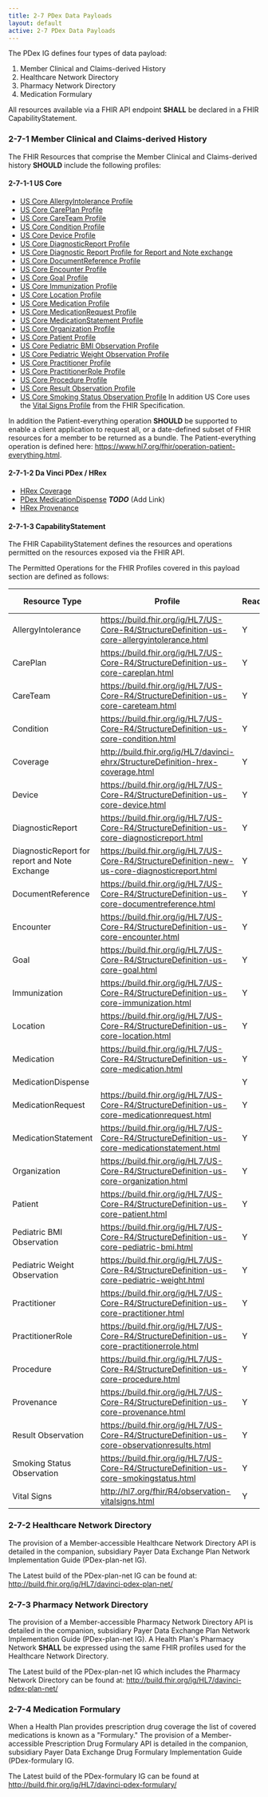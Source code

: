 ```yaml
---
title: 2-7 PDex Data Payloads
layout: default
active: 2-7 PDex Data Payloads
---
```


The PDex IG defines four types of data payload:

1. Member Clinical and Claims-derived History
2. Healthcare Network Directory 
3. Pharmacy Network Directory
4. Medication Formulary

All resources available via a FHIR API endpoint **SHALL** be declared in a FHIR CapabilityStatement.

### 2-7-1 Member Clinical and Claims-derived History

The FHIR Resources that comprise the Member Clinical and Claims-derived history **SHOULD** include the following profiles:

#### 2-7-1-1 US Core

- [US Core AllergyIntolerance Profile](https://build.fhir.org/ig/HL7/US-Core-R4/StructureDefinition-us-core-allergyintolerance.html)
- [US Core CarePlan Profile](https://build.fhir.org/ig/HL7/US-Core-R4/StructureDefinition-us-core-careplan.html)
- [US Core CareTeam Profile](https://build.fhir.org/ig/HL7/US-Core-R4/StructureDefinition-us-core-careteam.html)
- [US Core Condition Profile](https://build.fhir.org/ig/HL7/US-Core-R4/StructureDefinition-us-core-condition.html)
- [US Core Device Profile](https://build.fhir.org/ig/HL7/US-Core-R4/StructureDefinition-us-core-device.html)
- [US Core DiagnosticReport Profile](https://build.fhir.org/ig/HL7/US-Core-R4/StructureDefinition-us-core-diagnosticreport.html)
- [US Core Diagnostic Report Profile for Report and Note exchange](https://build.fhir.org/ig/HL7/US-Core-R4/StructureDefinition-new-us-core-diagnosticreport.html)
- [US Core DocumentReference Profile](https://build.fhir.org/ig/HL7/US-Core-R4/StructureDefinition-us-core-documentreference.html)
- [US Core Encounter Profile](https://build.fhir.org/ig/HL7/US-Core-R4/StructureDefinition-us-core-encounter.html)
- [US Core Goal Profile](https://build.fhir.org/ig/HL7/US-Core-R4/StructureDefinition-us-core-goal.html)
- [US Core Immunization Profile](https://build.fhir.org/ig/HL7/US-Core-R4/StructureDefinition-us-core-immunization.html)
- [US Core Location Profile](https://build.fhir.org/ig/HL7/US-Core-R4/StructureDefinition-us-core-location.html)
- [US Core Medication Profile](https://build.fhir.org/ig/HL7/US-Core-R4/StructureDefinition-us-core-medication.html)
- [US Core MedicationRequest Profile](https://build.fhir.org/ig/HL7/US-Core-R4/StructureDefinition-us-core-medicationrequest.html)
- [US Core MedicationStatement Profile](https://build.fhir.org/ig/HL7/US-Core-R4/StructureDefinition-us-core-medicationstatement.html)
- [US Core Organization Profile](https://build.fhir.org/ig/HL7/US-Core-R4/StructureDefinition-us-core-organization.html)
- [US Core Patient Profile](https://build.fhir.org/ig/HL7/US-Core-R4/StructureDefinition-us-core-patient.html)
- [US Core Pediatric BMI Observation Profile](https://build.fhir.org/ig/HL7/US-Core-R4/StructureDefinition-us-core-pediatric-bmi.html)
- [US Core Pediatric Weight Observation Profile](https://build.fhir.org/ig/HL7/US-Core-R4/StructureDefinition-us-core-pediatric-weight.html)
- [US Core Practitioner Profile](https://build.fhir.org/ig/HL7/US-Core-R4/StructureDefinition-us-core-practitioner.html)
- [US Core PractitionerRole Profile](https://build.fhir.org/ig/HL7/US-Core-R4/StructureDefinition-us-core-practitionerrole.html)
- [US Core Procedure Profile](https://build.fhir.org/ig/HL7/US-Core-R4/StructureDefinition-us-core-procedure.html)
- [US Core Result Observation Profile](https://build.fhir.org/ig/HL7/US-Core-R4/StructureDefinition-us-core-observationresults.html)
- [US Core Smoking Status Observation Profile](https://build.fhir.org/ig/HL7/US-Core-R4/StructureDefinition-us-core-smokingstatus.html)
In addition US Core uses the [Vital Signs Profile](http://hl7.org/fhir/R4/observation-vitalsigns.html) from the FHIR Specification.

In addition the Patient-everything operation **SHOULD** be supported to enable a client application to request all, or a date-defined subset of  FHIR resources for a member to be returned as a bundle. The Patient-everything operation is defined here: https://www.hl7.org/fhir/operation-patient-everything.html. 

#### 2-7-1-2 Da Vinci PDex / HRex

- [ HRex Coverage](http://build.fhir.org/ig/HL7/davinci-ehrx/StructureDefinition-hrex-coverage.html)
- [PDex MedicationDispense]() **_TODO_** (Add Link)
- [HRex Provenance](http://build.fhir.org/ig/HL7/davinci-ehrx/StructureDefinition-hrex-provenance.html)

#### 2-7-1-3 CapabilityStatement

The FHIR CapabilityStatement defines the resources and operations permitted on the resources exposed via the FHIR API.

The Permitted Operations for the FHIR Profiles covered in this payload section are defined as follows:

| Resource Type                                 | Profile                                                                                        | Read | V-Read | Search | Update | Create | Updates | History |
|-----------------------------------------------|------------------------------------------------------------------------------------------------|------|--------|--------|--------|--------|---------|---------|
| AllergyIntolerance                            | https://build.fhir.org/ig/HL7/US-Core-R4/StructureDefinition-us-core-allergyintolerance.html   | Y    | Y      | Y      |        |        |         | Y       |
| CarePlan                                      | https://build.fhir.org/ig/HL7/US-Core-R4/StructureDefinition-us-core-careplan.html             | Y    | Y      | Y      |        |        |         | Y       |
| CareTeam                                      | https://build.fhir.org/ig/HL7/US-Core-R4/StructureDefinition-us-core-careteam.html             | Y    | Y      | Y      |        |        |         | Y       |
| Condition                                     | https://build.fhir.org/ig/HL7/US-Core-R4/StructureDefinition-us-core-condition.html            | Y    | Y      | Y      |        |        |         | Y       |
| Coverage                                      | http://build.fhir.org/ig/HL7/davinci-ehrx/StructureDefinition-hrex-coverage.html               | Y    | Y      | Y      |        |        |         | Y       |
| Device                                        | https://build.fhir.org/ig/HL7/US-Core-R4/StructureDefinition-us-core-device.html               | Y    | Y      | Y      |        |        |         | Y       |
| DiagnosticReport                              | https://build.fhir.org/ig/HL7/US-Core-R4/StructureDefinition-us-core-diagnosticreport.html     | Y    | Y      | Y      |        |        |         | Y       |
| DiagnosticReport for report and Note Exchange | https://build.fhir.org/ig/HL7/US-Core-R4/StructureDefinition-new-us-core-diagnosticreport.html | Y    | Y      | Y      |        |        |         | Y       |
| DocumentReference                             | https://build.fhir.org/ig/HL7/US-Core-R4/StructureDefinition-us-core-documentreference.html    | Y    | Y      | Y      |        |        |         | Y       |
| Encounter                                     | https://build.fhir.org/ig/HL7/US-Core-R4/StructureDefinition-us-core-encounter.html            | Y    | Y      | Y      |        |        |         | Y       |
| Goal                                          | https://build.fhir.org/ig/HL7/US-Core-R4/StructureDefinition-us-core-goal.html                 | Y    | Y      | Y      |        |        |         | Y       |
| Immunization                                  | https://build.fhir.org/ig/HL7/US-Core-R4/StructureDefinition-us-core-immunization.html         | Y    | Y      | Y      |        |        |         | Y       |
| Location                                      | https://build.fhir.org/ig/HL7/US-Core-R4/StructureDefinition-us-core-location.html             | Y    | Y      | Y      |        |        |         | Y       |
| Medication                                    | https://build.fhir.org/ig/HL7/US-Core-R4/StructureDefinition-us-core-medication.html           | Y    | Y      | Y      |        |        |         | Y       |
| MedicationDispense                            |                                                                                                | Y    | Y      | Y      |        |        |         | Y       |
| MedicationRequest                             | https://build.fhir.org/ig/HL7/US-Core-R4/StructureDefinition-us-core-medicationrequest.html    | Y    | Y      | Y      |        |        |         | Y       |
| MedicationStatement                           | https://build.fhir.org/ig/HL7/US-Core-R4/StructureDefinition-us-core-medicationstatement.html  | Y    | Y      | Y      |        |        |         | Y       |
| Organization                                  | https://build.fhir.org/ig/HL7/US-Core-R4/StructureDefinition-us-core-organization.html         | Y    | Y      | Y      |        |        |         | Y       |
| Patient                                       | https://build.fhir.org/ig/HL7/US-Core-R4/StructureDefinition-us-core-patient.html              | Y    | Y      | Y      |        |        |         | Y       |
| Pediatric BMI Observation                     | https://build.fhir.org/ig/HL7/US-Core-R4/StructureDefinition-us-core-pediatric-bmi.html        | Y    | Y      | Y      |        |        |         | Y       |
| Pediatric Weight Observation                  | https://build.fhir.org/ig/HL7/US-Core-R4/StructureDefinition-us-core-pediatric-weight.html     | Y    | Y      | Y      |        |        |         | Y       |
| Practitioner                                  | https://build.fhir.org/ig/HL7/US-Core-R4/StructureDefinition-us-core-practitioner.html         | Y    | Y      | Y      |        |        |         | Y       |
| PractitionerRole                              | https://build.fhir.org/ig/HL7/US-Core-R4/StructureDefinition-us-core-practitionerrole.html     | Y    | Y      | Y      |        |        |         | Y       |
| Procedure                                     | https://build.fhir.org/ig/HL7/US-Core-R4/StructureDefinition-us-core-procedure.html            | Y    | Y      | Y      |        |        |         | Y       |
| Provenance                                    | https://build.fhir.org/ig/HL7/US-Core-R4/StructureDefinition-us-core-provenance.html           | Y    | Y      | Y      |        |        |         | Y       |
| Result Observation                            | https://build.fhir.org/ig/HL7/US-Core-R4/StructureDefinition-us-core-observationresults.html   | Y    | Y      | Y      |        |        |         | Y       |
| Smoking Status Observation                    | https://build.fhir.org/ig/HL7/US-Core-R4/StructureDefinition-us-core-smokingstatus.html        | Y    | Y      | Y      |        |        |         | Y       |
| Vital Signs                                   | http://hl7.org/fhir/R4/observation-vitalsigns.html                                             | Y    | Y      | Y      |        |        |         | Y       |


### 2-7-2 Healthcare Network Directory 

The provision of a Member-accessible Healthcare Network Directory API is detailed in the companion, subsidiary Payer Data Exchange Plan Network Implementation Guide (PDex-plan-net IG).

The Latest build of the PDex-plan-net IG can be found at: http://build.fhir.org/ig/HL7/davinci-pdex-plan-net/

### 2-7-3 Pharmacy Network Directory

The provision of a Member-accessible Pharmacy Network Directory API is detailed in the companion, subsidiary Payer Data Exchange Plan Network Implementation Guide (PDex-plan-net IG). A Health Plan's Pharmacy Network **SHALL** be expressed using the same FHIR profiles used for the Healthcare Network Directory.

The Latest build of the PDex-plan-net IG which includes the Pharmacy Network Directory can be found at: http://build.fhir.org/ig/HL7/davinci-pdex-plan-net/

### 2-7-4 Medication Formulary

When a Health Plan provides prescription drug coverage the list of covered medications is known as a "Formulary."  The provision of a Member-accessible Prescription Drug Formulary API is detailed in the companion, subsidiary Payer Data Exchange Drug Formulary Implementation Guide (PDex-formulary IG.

The Latest build of the PDex-formulary IG can be found at http://build.fhir.org/ig/HL7/davinci-pdex-formulary/

